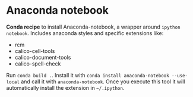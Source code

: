 # Anaconda notebook

**Conda recipe** to install Anaconda-notebook, a wrapper around `ipython notebook`.
Includes anaconda styles and specific extensions like:

- rcm
- calico-cell-tools
- calico-document-tools
- calico-spell-check

Run `conda build .`. Install it with `conda install anaconda-notebook --use-local`
and call it with `anaconda-notebook`. Once you execute this tool it will automatically
install the extension in `~/.ipython`.
